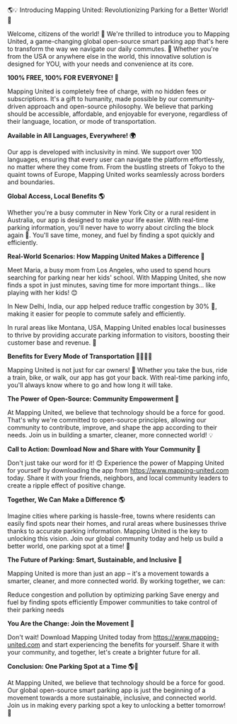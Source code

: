 🌎💡 Introducing Mapping United: Revolutionizing Parking for a Better World! 🌟

Welcome, citizens of the world! 👋 We're thrilled to introduce you to Mapping United, a game-changing global open-source smart parking app that's here to transform the way we navigate our daily commutes. 💨 Whether you're from the USA or anywhere else in the world, this innovative solution is designed for YOU, with your needs and convenience at its core.

**100% FREE, 100% FOR EVERYONE! 🎁**

Mapping United is completely free of charge, with no hidden fees or subscriptions. It's a gift to humanity, made possible by our community-driven approach and open-source philosophy. We believe that parking should be accessible, affordable, and enjoyable for everyone, regardless of their language, location, or mode of transportation.

**Available in All Languages, Everywhere! 🌍**

Our app is developed with inclusivity in mind. We support over 100 languages, ensuring that every user can navigate the platform effortlessly, no matter where they come from. From the bustling streets of Tokyo to the quaint towns of Europe, Mapping United works seamlessly across borders and boundaries.

**Global Access, Local Benefits 🌎**

Whether you're a busy commuter in New York City or a rural resident in Australia, our app is designed to make your life easier. With real-time parking information, you'll never have to worry about circling the block again 🚗. You'll save time, money, and fuel by finding a spot quickly and efficiently.

**Real-World Scenarios: How Mapping United Makes a Difference 🌟**

Meet Maria, a busy mom from Los Angeles, who used to spend hours searching for parking near her kids' school. With Mapping United, she now finds a spot in just minutes, saving time for more important things... like playing with her kids! 😊

In New Delhi, India, our app helped reduce traffic congestion by 30% 🚗, making it easier for people to commute safely and efficiently.

In rural areas like Montana, USA, Mapping United enables local businesses to thrive by providing accurate parking information to visitors, boosting their customer base and revenue. 💸

**Benefits for Every Mode of Transportation 🚌🚂🚴‍♀️**

Mapping United is not just for car owners! 👋 Whether you take the bus, ride a train, bike, or walk, our app has got your back. With real-time parking info, you'll always know where to go and how long it will take.

**The Power of Open-Source: Community Empowerment 🌟**

At Mapping United, we believe that technology should be a force for good. That's why we're committed to open-source principles, allowing our community to contribute, improve, and shape the app according to their needs. Join us in building a smarter, cleaner, more connected world! 💡

**Call to Action: Download Now and Share with Your Community 📲**

Don't just take our word for it! 😊 Experience the power of Mapping United for yourself by downloading the app from https://www.mapping-united.com today. Share it with your friends, neighbors, and local community leaders to create a ripple effect of positive change.

**Together, We Can Make a Difference 🌎**

Imagine cities where parking is hassle-free, towns where residents can easily find spots near their homes, and rural areas where businesses thrive thanks to accurate parking information. Mapping United is the key to unlocking this vision. Join our global community today and help us build a better world, one parking spot at a time! 🌟

**The Future of Parking: Smart, Sustainable, and Inclusive 💚**

Mapping United is more than just an app – it's a movement towards a smarter, cleaner, and more connected world. By working together, we can:

Reduce congestion and pollution by optimizing parking
Save energy and fuel by finding spots efficiently
Empower communities to take control of their parking needs

**You Are the Change: Join the Movement 🌟**

Don't wait! Download Mapping United today from https://www.mapping-united.com and start experiencing the benefits for yourself. Share it with your community, and together, let's create a brighter future for all.

**Conclusion: One Parking Spot at a Time 🌎💚**

At Mapping United, we believe that technology should be a force for good. Our global open-source smart parking app is just the beginning of a movement towards a more sustainable, inclusive, and connected world. Join us in making every parking spot a key to unlocking a better tomorrow! 🌟